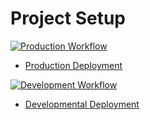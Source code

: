 # Project Setup

[![Production Workflow](https://github.com/pm42/project3-song-list/actions/workflows/prod.yml/badge.svg)](https://github.com/kaw393939/docker_flask/actions/workflows/prod.yml)

* [Production Deployment](https://pm42-song-prd.herokuapp.com/)


[![Development Workflow](https://github.com/pm42/project3-song-list/actions/workflows/dev.yml/badge.svg)](https://github.com/kaw393939/docker_flask/actions/workflows/dev.yml)

* [Developmental Deployment](https://pm42-song-dev.herokuapp.com/)

